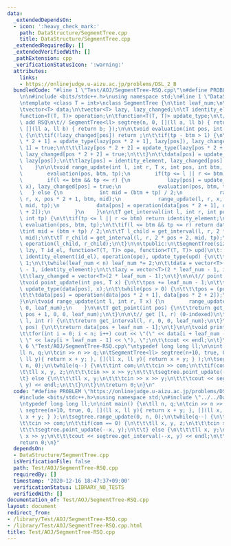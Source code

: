 ```yaml
---
data:
  _extendedDependsOn:
  - icon: ':heavy_check_mark:'
    path: DataStructure/SegmentTree.cpp
    title: DataStructure/SegmentTree.cpp
  _extendedRequiredBy: []
  _extendedVerifiedWith: []
  _pathExtension: cpp
  _verificationStatusIcon: ':warning:'
  attributes:
    links:
    - https://onlinejudge.u-aizu.ac.jp/problems/DSL_2_B
  bundledCode: "#line 1 \"Test/AOJ/SegmentTree-RSQ.cpp\"\n#define PROBLEM \"https://onlinejudge.u-aizu.ac.jp/problems/DSL_2_B\"\
    \n\n#include <bits/stdc++.h>\nusing namespace std;\n#line 1 \"DataStructure/SegmentTree.cpp\"\
    \ntemplate <class T = int>\nclass SegmentTree {\n\tint leaf_num;\n\tbool is_lazy;\n\
    \tvector<T> data;\n\tvector<T> lazy, lazy_changed;\n\tT identity_element;\n\t\
    function<T(T, T)> operation;\n\tfunction<T(T, T)> update_type;\n\t// ex.) point\
    \ add RSQ\n\t// SegmentTree<ll> segtree(n, 0, [](ll a, ll b) { return a + b; },\
    \ [](ll a, ll b) { return b; });\n\n\tvoid evaluation(int pos, int btm, int tp)\
    \ {\n\t\tif(!lazy_changed[pos]) return ;\n\t\tif(tp - btm > 1) {\n\t\t\tlazy[pos\
    \ * 2 + 1] = update_type(lazy[pos * 2 + 1], lazy[pos]), lazy_changed[pos * 2 +\
    \ 1] = true;\n\t\t\tlazy[pos * 2 + 2] = update_type(lazy[pos * 2 + 2], lazy[pos]),\
    \ lazy_changed[pos * 2 + 2] = true;\n\t\t}\n\t\tdata[pos] = update_type(data[pos],\
    \ lazy[pos]);\n\t\tlazy[pos] = identity_element, lazy_changed[pos] = false;\n\
    \    }\n\n\tvoid range_update(int l, int r, T x, int pos, int btm, int tp) {\n\
    \        evaluation(pos, btm, tp);\n        if(tp <= l || r <= btm) return ;\n\
    \        if(l <= btm && tp <= r) {\n            lazy[pos] = update_type(lazy[pos],\
    \ x), lazy_changed[pos] = true;\n            evaluation(pos, btm, tp);\n     \
    \   } else {\n            int mid = (btm + tp) / 2;\n            range_update(l,\
    \ r, x, pos * 2 + 1, btm, mid);\n            range_update(l, r, x, pos * 2 + 2,\
    \ mid, tp);\n            data[pos] = operation(data[pos * 2 + 1], data[pos * 2\
    \ + 2]);\n        }\n    }\n\n\tT get_interval(int l, int r, int pos, int btm,\
    \ int tp) {\n\t\tif(tp <= l || r <= btm) return identity_element;\n\t\tif(is_lazy)\
    \ evaluation(pos, btm, tp);\n\t\tif(l <= btm && tp <= r) return data[pos];\n\t\
    \tint mid = (btm + tp) / 2;\n\t\tT l_child = get_interval(l, r, 2 * pos + 1, btm,\
    \ mid);\n\t\tT r_child = get_interval(l, r, 2 * pos + 2, mid, tp);\n\t\treturn\
    \ operation(l_child, r_child);\n\t}\n\n\tpublic:\n\tSegmentTree(size_t n, bool\
    \ lzy, T id_el, function<T(T, T)> ope, function<T(T, T)> upd)\n\t: is_lazy(lzy),\
    \ identity_element(id_el), operation(ope), update_type(upd) {\n\t\tleaf_num =\
    \ 1;\n\t\twhile(leaf_num < n) leaf_num *= 2;\n\t\tdata = vector<T>(2 * leaf_num\
    \ - 1, identity_element);\n\t\tlazy = vector<T>(2 * leaf_num - 1, identity_element);\n\
    \t\tlazy_changed = vector<T>(2 * leaf_num - 1);\n\t}\n\n\t// point update query(0-indexed)\n\
    \tvoid point_update(int pos, T x) {\n\t\tpos += leaf_num - 1;\n\t\tdata[pos] =\
    \ update_type(data[pos], x);\n\t\twhile(pos > 0) {\n\t\t\tpos = (pos - 1) / 2;\n\
    \t\t\tdata[pos] = operation(data[pos * 2 + 1], data[pos * 2 + 2]);\n\t\t}\n\t\
    }\n\n\tvoid range_update(int l, int r, T x) {\n        range_update(l, r, x, 0,\
    \ 0, leaf_num);\n    }\n\n\tT get_point(int pos) {\n\t\treturn get_interval(pos,\
    \ pos + 1, 0, 0, leaf_num);\n\t}\n\n\t// get [l, r) (0-indexed)\n\tT get_interval(int\
    \ l, int r) {\n\t\treturn get_interval(l, r, 0, 0, leaf_num);\n\t}\n\n\tT operator[](int\
    \ pos) {\n\t\treturn data[pos + leaf_num - 1];\n\t}\n\n\tvoid print(int n) {\n\
    \t\tfor(int i = 0; i < n; i++) cout << \"(\" << data[i + leaf_num - 1] << \",\
    \ \" << lazy[i + leaf_num - 1] << \"), \";\n\t\tcout << endl;\n\t}\n};\n#line\
    \ 6 \"Test/AOJ/SegmentTree-RSQ.cpp\"\ntypedef long long ll;\n\nint main() {\n\t\
    ll n, q;\n\tcin >> n >> q;\n\tSegmentTree<ll> segtree(n+10, true, 0, [](ll x,\
    \ ll y){ return x + y; }, [](ll x, ll y){ return x + y; } );\n\tsegtree.range_update(0,\
    \ n, 0);\n\twhile(q--) {\n\t\tint com;\n\t\tcin >> com;\n\t\tif(com == 0) {\n\t\
    \t\tll x, y, z;\n\t\t\tcin >> x >> y;\n\t\t\tsegtree.point_update(--x, y);\n\t\
    \t} else {\n\t\t\tll x, y;\n\t\t\tcin >> x >> y;\n\t\t\tcout << segtree.get_interval(--x,\
    \ y) << endl;\n\t\t}\n\t}\n\treturn 0;\n}\n"
  code: "#define PROBLEM \"https://onlinejudge.u-aizu.ac.jp/problems/DSL_2_B\"\n\n\
    #include <bits/stdc++.h>\nusing namespace std;\n#include \"../../DataStructure/SegmentTree.cpp\"\
    \ntypedef long long ll;\n\nint main() {\n\tll n, q;\n\tcin >> n >> q;\n\tSegmentTree<ll>\
    \ segtree(n+10, true, 0, [](ll x, ll y){ return x + y; }, [](ll x, ll y){ return\
    \ x + y; } );\n\tsegtree.range_update(0, n, 0);\n\twhile(q--) {\n\t\tint com;\n\
    \t\tcin >> com;\n\t\tif(com == 0) {\n\t\t\tll x, y, z;\n\t\t\tcin >> x >> y;\n\
    \t\t\tsegtree.point_update(--x, y);\n\t\t} else {\n\t\t\tll x, y;\n\t\t\tcin >>\
    \ x >> y;\n\t\t\tcout << segtree.get_interval(--x, y) << endl;\n\t\t}\n\t}\n\t\
    return 0;\n}"
  dependsOn:
  - DataStructure/SegmentTree.cpp
  isVerificationFile: false
  path: Test/AOJ/SegmentTree-RSQ.cpp
  requiredBy: []
  timestamp: '2020-12-16 18:47:37+09:00'
  verificationStatus: LIBRARY_NO_TESTS
  verifiedWith: []
documentation_of: Test/AOJ/SegmentTree-RSQ.cpp
layout: document
redirect_from:
- /library/Test/AOJ/SegmentTree-RSQ.cpp
- /library/Test/AOJ/SegmentTree-RSQ.cpp.html
title: Test/AOJ/SegmentTree-RSQ.cpp
---
```

